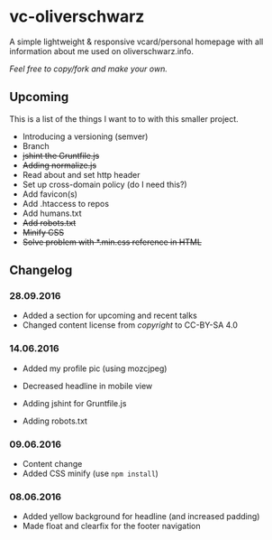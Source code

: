 # vc-oliverschwarz

A simple lightweight & responsive vcard/personal homepage with all information about me used on oliverschwarz.info.

_Feel free to copy/fork and make your own._

## Upcoming

This is a list of the things I want to to with this smaller project.

* Introducing a versioning (semver)
* Branch
* ~~jshint the Gruntfile.js~~
* ~~Adding normalize.js~~
* Read about and set http header
* Set up cross-domain policy (do I need this?)
* Add favicon(s)
* Add .htaccess to repos
* Add humans.txt
* ~~Add robots.txt~~
* ~~Minify CSS~~
* ~~Solve problem with *.min.css reference in HTML~~

## Changelog

### 28.09.2016

* Added a section for upcoming and recent talks
* Changed content license from _copyright_ to CC-BY-SA 4.0

### 14.06.2016

* Added my profile pic (using mozcjpeg)
* Decreased headline in mobile view

* Adding jshint for Gruntfile.js
* Adding robots.txt

### 09.06.2016

* Content change
* Added CSS minify (use `npm install`)

### 08.06.2016

* Added yellow background for headline (and increased padding)
* Made float and clearfix for the footer navigation

